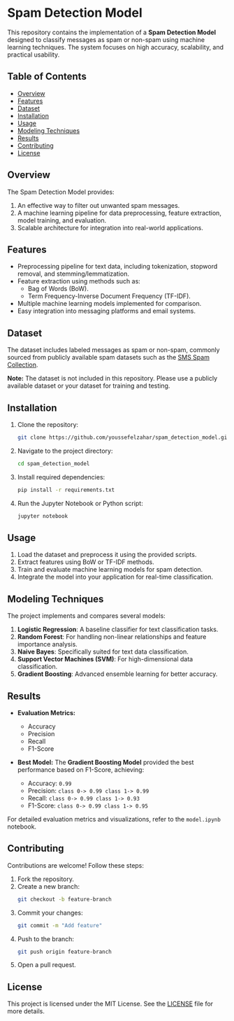 # Spam Detection Model

This repository contains the implementation of a **Spam Detection Model** designed to classify messages as spam or non-spam using machine learning techniques. The system focuses on high accuracy, scalability, and practical usability.

## Table of Contents

- [Overview](#overview)
- [Features](#features)
- [Dataset](#dataset)
- [Installation](#installation)
- [Usage](#usage)
- [Modeling Techniques](#modeling-techniques)
- [Results](#results)
- [Contributing](#contributing)
- [License](#license)

## Overview

The Spam Detection Model provides:

1. An effective way to filter out unwanted spam messages.
2. A machine learning pipeline for data preprocessing, feature extraction, model training, and evaluation.
3. Scalable architecture for integration into real-world applications.

## Features

- Preprocessing pipeline for text data, including tokenization, stopword removal, and stemming/lemmatization.
- Feature extraction using methods such as:
  - Bag of Words (BoW).
  - Term Frequency-Inverse Document Frequency (TF-IDF).
- Multiple machine learning models implemented for comparison.
- Easy integration into messaging platforms and email systems.

## Dataset

The dataset includes labeled messages as spam or non-spam, commonly sourced from publicly available spam datasets such as the [SMS Spam Collection](https://www.kaggle.com/uciml/sms-spam-collection-dataset).

**Note:** The dataset is not included in this repository. Please use a publicly available dataset or your dataset for training and testing.

## Installation

1. Clone the repository:
   ```bash
   git clone https://github.com/youssefelzahar/spam_detection_model.git
   ```

2. Navigate to the project directory:
   ```bash
   cd spam_detection_model
   ```

3. Install required dependencies:
   ```bash
   pip install -r requirements.txt
   ```

4. Run the Jupyter Notebook or Python script:
   ```bash
   jupyter notebook
   ```

## Usage

1. Load the dataset and preprocess it using the provided scripts.
2. Extract features using BoW or TF-IDF methods.
3. Train and evaluate machine learning models for spam detection.
4. Integrate the model into your application for real-time classification.

## Modeling Techniques

The project implements and compares several models:

1. **Logistic Regression**: A baseline classifier for text classification tasks.
2. **Random Forest**: For handling non-linear relationships and feature importance analysis.
3. **Naive Bayes**: Specifically suited for text data classification.
4. **Support Vector Machines (SVM)**: For high-dimensional data classification.
5. **Gradient Boosting**: Advanced ensemble learning for better accuracy.

## Results

- **Evaluation Metrics:**
  - Accuracy
  - Precision
  - Recall
  - F1-Score

- **Best Model:**
  The **Gradient Boosting Model** provided the best performance based on F1-Score, achieving:
  - Accuracy: `0.99`
  - Precision: `class 0-> 0.99 class 1-> 0.99`
  - Recall: `class 0-> 0.99 class 1-> 0.93`
  - F1-Score: `class 0-> 0.99 class 1-> 0.95`

For detailed evaluation metrics and visualizations, refer to the `model.ipynb` notebook.

## Contributing

Contributions are welcome! Follow these steps:

1. Fork the repository.
2. Create a new branch:
   ```bash
   git checkout -b feature-branch
   ```
3. Commit your changes:
   ```bash
   git commit -m "Add feature"
   ```
4. Push to the branch:
   ```bash
   git push origin feature-branch
   ```
5. Open a pull request.

## License

This project is licensed under the MIT License. See the [LICENSE](LICENSE) file for more details.
